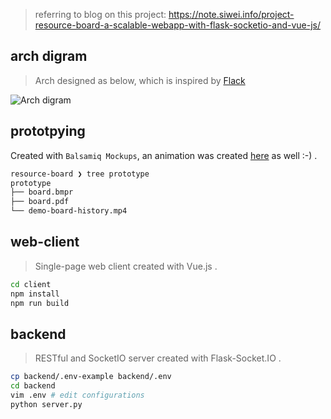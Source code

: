> referring to blog on this project: <https://note.siwei.info/project-resource-board-a-scalable-webapp-with-flask-socketio-and-vue-js/>



## arch digram



> Arch designed as below, which is inspired by [Flack](https://github.com/miguelgrinberg/flack)

![Arch digram](https://note.siwei.info/project-resource-board-a-scalable-webapp-with-flask-socketio-and-vue-js/arch_diagram_0.png)



## prototpying

Created with `Balsamiq Mockups`, an animation was created [here](https://note.siwei.info/project-resource-board-a-scalable-webapp-with-flask-socketio-and-vue-js/demo-board-history.mp4) as well :-) .

```bash
resource-board ❯ tree prototype
prototype
├── board.bmpr
├── board.pdf
└── demo-board-history.mp4
```



## web-client

> Single-page web client created with Vue.js .

```bash
cd client
npm install
npm run build
```



## backend

> RESTful and SocketIO server created with Flask-Socket.IO .

```bash
cp backend/.env-example backend/.env
cd backend
vim .env # edit configurations
python server.py
```

